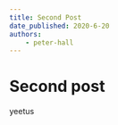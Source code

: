 ```yaml
---
title: Second Post
date_published: 2020-6-20
authors:
    - peter-hall
---
```


# Second post
yeetus